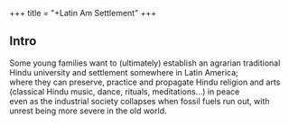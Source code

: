 +++
title = "+Latin Am Settlement"
+++

## Intro
Some young families want to (ultimately) establish an agrarian traditional Hindu university and settlement somewhere in Latin America;  
where they can preserve, practice and propagate Hindu religion and arts (classical Hindu music, dance, rituals, meditations...) in peace  
even as the industrial society collapses when fossil fuels run out, with unrest being more severe in the old world.
